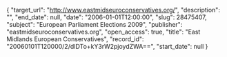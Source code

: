{
  "target_url": "http://www.eastmidseuroconservatives.org/", 
  "description": "", 
  "end_date": null, 
  "date": "2006-01-01T12:00:00", 
  "slug": 28475407, 
  "subject": "European Parliament Elections 2009", 
  "publisher": "eastmidseuroconservatives.org", 
  "open_access": true, 
  "title": "East Midlands European Conservatives", 
  "record_id": "20060101T120000/2/dIDTo+kY3rW2pjoydZWA==", 
  "start_date": null
}

